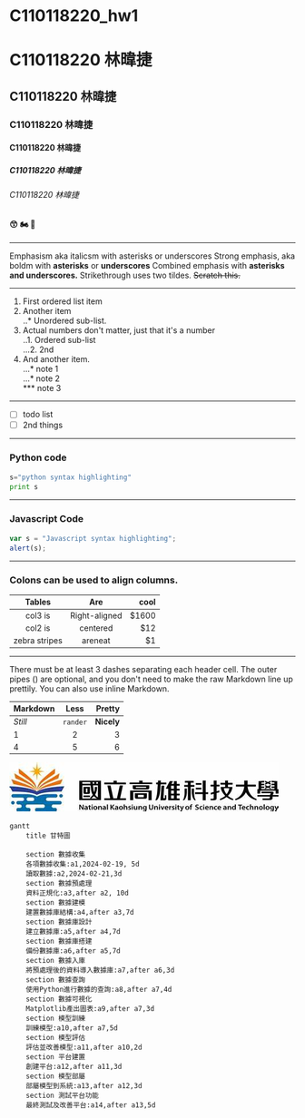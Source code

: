 # C110118220_hw1

#  C110118220 林暐捷
##  C110118220 林暐捷
###  C110118220 林暐捷
####  C110118220 林暐捷
#####  C110118220 林暐捷
######  C110118220 林暐捷 
#### 😙 🏍️ 🏸

---
Emphasism aka italicsm with asterisks or underscores
Strong emphasis, aka boldm with **asterisks** or **underscores**
Combined emphasis with **asterisks and underscores.**
Strikethrough uses two tildes. ~~Scratch this.~~

---
1. First ordered list item
2. Another item <br>
..*  Unordered sub-list.
4. Actual numbers don't matter, just that it's a number</br>
..1. Ordered sub-list</br>
...2. 2nd
5. And another item.</br>
...* note 1</br>
...* note 2</br>
***  note 3
---
- [ ] todo list
- [ ] 2nd things
---
### Python code
```python
s="python syntax highlighting"
print s

```
---
### Javascript Code
```js
var s = "Javascript syntax highlighting";
alert(s);
```
---
### Colons can be used to align columns.

|      Tables   |      Are      |  cool |
|:-------------:|:-------------:| -----:|
|    col3 is    | Right-aligned | $1600 |
|    col2 is    |   centered    |   $12 |
| zebra stripes |    areneat    |    $1 |

---
<p>There must be at least 3 dashes separating each header cell.
The outer pipes () are optional, and you don't need to make the
raw Markdown line up prettily. You can also use inline Markdown.</p>

| Markdown |   Less   |     Pretty |
|:--------|:--------:| ----------:|
| *Still*  | `rander` | **Nicely** |
|    1     |    2     |          3 |
|    4     |    5     |      6|

![NKUST](nkust.jpg "高科大")
```mermaid
gantt
    title 甘特圖

    section 數據收集
    各項數據收集:a1,2024-02-19, 5d
    讀取數據:a2,2024-02-21,3d
    section 數據預處理
    資料正規化:a3,after a2, 10d
    section 數據建模
    建置數據庫結構:a4,after a3,7d
    section 數據庫設計
    建立數據庫:a5,after a4,7d
    section 數據庫搭建
    備份數據庫:a6,after a5,7d
    section 數據入庫
    將預處理後的資料導入數據庫:a7,after a6,3d
    section 數據查詢
    使用Python進行數據的查詢:a8,after a7,4d
    section 數據可視化
    Matplotlib產出圖表:a9,after a7,3d
    section 模型訓練
    訓練模型:a10,after a7,5d
    section 模型評估
    評估並改善模型:a11,after a10,2d
    section 平台建置
    創建平台:a12,after a11,3d
    section 模型部屬
    部屬模型到系統:a13,after a12,3d
    section 測試平台功能
    最終測試及改善平台:a14,after a13,5d
```
